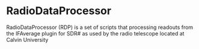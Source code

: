 # RadioDataProcessor
RadioDataProcessor (RDP) is a set of scripts that processing readouts from the IFAverage plugin for SDR# as used by the radio telescope located at Calvin University

